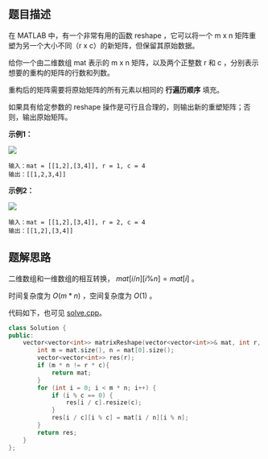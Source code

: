 ## 题目描述

在 MATLAB 中，有一个非常有用的函数 reshape ，它可以将一个 m x n 矩阵重塑为另一个大小不同（r x c）的新矩阵，但保留其原始数据。

给你一个由二维数组 mat 表示的 m x n 矩阵，以及两个正整数 r 和 c ，分别表示想要的重构的矩阵的行数和列数。

重构后的矩阵需要将原始矩阵的所有元素以相同的 **行遍历顺序** 填充。

如果具有给定参数的 reshape 操作是可行且合理的，则输出新的重塑矩阵；否则，输出原始矩阵。

**示例1：**

![](https://i.loli.net/2021/11/15/UPueK5W1Aqo2mtF.jpg)

```
输入：mat = [[1,2],[3,4]], r = 1, c = 4
输出：[[1,2,3,4]]
```

**示例2：**

![](https://i.loli.net/2021/11/15/ErBoFQD3pARKYGs.jpg)

```
输入：mat = [[1,2],[3,4]], r = 2, c = 4
输出：[[1,2],[3,4]]
```

## 题解思路

二维数组和一维数组的相互转换， $mat[i / n][i \% n] = mat[i]$ 。

时间复杂度为 $O(m * n)$ ，空间复杂度为 $O(1)$ 。

代码如下，也可见 [solve.cpp](./solve.cpp)。

```c++
class Solution {
public:
    vector<vector<int>> matrixReshape(vector<vector<int>>& mat, int r, int c) {
        int m = mat.size(), n = mat[0].size();
        vector<vector<int>> res(r);
        if (m * n != r * c){
            return mat;
        }
        for (int i = 0; i < m * n; i++) {
            if (i % c == 0) {
                res[i / c].resize(c);
            }
            res[i / c][i % c] = mat[i / n][i % n];
        }
        return res;
    }
};

```
